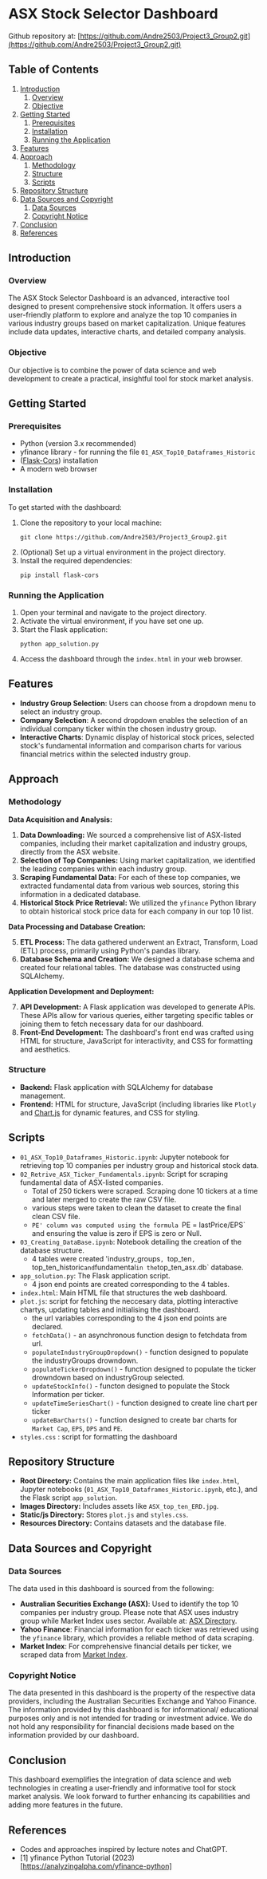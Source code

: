 # ASX Stock Selector Dashboard
Github repository at: [https://github.com/Andre2503/Project3_Group2.git](https://github.com/Andre2503/Project3_Group2.git)

## Table of Contents

1. [Introduction](#introduction)
   1. [Overview](#overview)
   2. [Objective](#objective)
2. [Getting Started](#getting-started)
   1. [Prerequisites](#prerequisites)
   2. [Installation](#installation)
   3. [Running the Application](#running-the-application)
3. [Features](#features)
4. [Approach](#approach)
   1. [Methodology](#methodology)
   2. [Structure](#structure)
   3. [Scripts](#scripts)
5. [Repository Structure](#repository-structure)
6. [Data Sources and Copyright](#data-sources-and-copyright)
   1. [Data Sources](#data-sources)
   2. [Copyright Notice](#copyright-notice)
7. [Conclusion](#conclusion)
8. [References](#references)


## Introduction

### Overview

The ASX Stock Selector Dashboard is an advanced, interactive tool designed to present comprehensive stock information. It offers users a user-friendly platform to explore and analyze the top 10 companies in various industry groups based on market capitalization. Unique features include data updates, interactive charts, and detailed company analysis.

### Objective

Our objective is to combine the power of data science and web development to create a practical, insightful tool for stock market analysis.
## Getting Started

### Prerequisites

- Python (version 3.x recommended)
- yfinance library - for running the file `01_ASX_Top10_Dataframes_Historic`
- ([Flask-Cors](https://pypi.org/project/Flask-Cors/)) installation 
- A modern web browser

### Installation

To get started with the dashboard:

1. Clone the repository to your local machine:
   ```
   git clone https://github.com/Andre2503/Project3_Group2.git
   ```
2. (Optional) Set up a virtual environment in the project directory.
3. Install the required dependencies:
   ```
   pip install flask-cors
   ```

### Running the Application

1. Open your terminal and navigate to the project directory.
2. Activate the virtual environment, if you have set one up.
3. Start the Flask application:
   ```
   python app_solution.py
   ```
4. Access the dashboard through the `index.html` in your web browser.


## Features

- **Industry Group Selection**: Users can choose from a dropdown menu to select an industry group.
- **Company Selection**: A second dropdown enables the selection of an individual company ticker within the chosen industry group.
- **Interactive Charts**: Dynamic display of historical stock prices, selected stock's fundamental information and comparison charts for various financial metrics within the selected industry group.

## Approach

### Methodology

**Data Acquisition and Analysis:**

1. **Data Downloading:** We sourced a comprehensive list of ASX-listed companies, including their market capitalization and industry groups, directly from the ASX website.
2. **Selection of Top Companies:** Using market capitalization, we identified the leading companies within each industry group.
3. **Scraping Fundamental Data:** For each of these top companies, we extracted fundamental data from various web sources, storing this information in a dedicated database.
4. **Historical Stock Price Retrieval:** We utilized the `yfinance` Python library to obtain historical stock price data for each company in our top 10 list.

**Data Processing and Database Creation:**

5. **ETL Process:** The data gathered underwent an Extract, Transform, Load (ETL) process, primarily using Python's pandas library.
6. **Database Schema and Creation:** We designed a database schema and created four relational tables. The database was constructed using SQLAlchemy.

**Application Development and Deployment:**

7. **API Development:** A Flask application was developed to generate APIs. These APIs allow for various queries, either targeting specific tables or joining them to fetch necessary data for our dashboard.
8. **Front-End Development:** The dashboard's front end was crafted using HTML for structure, JavaScript for interactivity, and CSS for formatting and aesthetics.


### Structure

- **Backend:** Flask application with SQLAlchemy for database management.
- **Frontend:** HTML for structure, JavaScript (including libraries like `Plotly` and [Chart.js](https://www.chartjs.org/) for dynamic features, and CSS for styling.


## Scripts 

- `01_ASX_Top10_Dataframes_Historic.ipynb`: Jupyter notebook for retrieving top 10 companies per industry group and historical stock data.
- `02_Retrive_ASX_Ticker_Fundamentals.ipynb`: Script for scraping fundamental data of ASX-listed companies.
	- Total of 250 tickers were scraped.  Scraping done 10 tickers at a time and later merged to create the raw CSV file.
	- various steps were taken to clean the dataset to create the final clean CSV file.
	- `PE' column was computed using the formula `PE = lastPrice/EPS` and ensuring the value is zero if EPS is zero or Null.
- `03_Creating_DataBase.ipynb`: Notebook detailing the creation of the database structure.
	- 4 tables were created 'industry_groups`, `top_ten`, `top_ten_historic` and `fundamental` in the `top_ten_asx.db` database. 
- `app_solution.py`: The Flask application script.
	- 4 json end points are created corresponding to the 4 tables.
- `index.html`: Main HTML file that structures the web dashboard.
- `plot.js`: script for fetching the neccesary data, plotting interactive chartys, updating tables and initialising the dashboard.
	- the url variables corresponding to the 4 json end points are declared.
	- `fetchData()` - an asynchronous function design to fetchdata from url.
	- `populateIndustryGroupDropdown()` - function designed to populate the industryGroups drowndown.
	- `populateTickerDropdown()` - function designed to populate the ticker drowndown based on industryGroup selected.
	- `updateStockInfo()` - functon designed to populate the Stock Information per ticker.
	- `updateTimeSeriesChart()` - function designed to create line chart per ticker
	- `updateBarCharts()` - function designed to create bar charts for `Market Cap`, `EPS`, `DPS` and `PE`.
- `styles.css` : script for formatting the dashboard

## Repository Structure

- **Root Directory:** Contains the main application files like `index.html`, Jupyter notebooks (`01_ASX_Top10_Dataframes_Historic.ipynb`, etc.), and the Flask script `app_solution`.
- **Images Directory:** Includes assets like `ASX_top_ten_ERD.jpg`.
- **Static/js Directory:** Stores `plot.js` and `styles.css`.
- **Resources Directory:** Contains datasets and the database file.

## Data Sources and Copyright

### Data Sources

The data used in this dashboard is sourced from the following:

- **Australian Securities Exchange (ASX)**: Used to identify the top 10 companies per industry group. Please note that ASX uses industry group while Market Index uses sector.  Available at: [ASX Directory](https://www.asx.com.au/markets/trade-our-cash-market/directory).
- **Yahoo Finance**: Financial information for each ticker was retrieved using the `yfinance` library, which provides a reliable method of data scraping.
- **Market Index**: For comprehensive financial details per ticker, we scraped data from [Market Index](https://www.marketindex.com.au/asx-listed-companies).


### Copyright Notice

The data presented in this dashboard is the property of the respective data providers, including the Australian Securities Exchange and Yahoo Finance. The information provided by this dashboard is for informational/ educational purposes only and is not intended for trading or investment advice. We do not hold any responsibility for financial decisions made based on the information provided by our dashboard. 

## Conclusion

This dashboard exemplifies the integration of data science and web technologies in creating a user-friendly and informative tool for stock market analysis. We look forward to further enhancing its capabilities and adding more features in the future.

## References

- Codes and approaches inspired by lecture notes and ChatGPT.
- [1] yfinance Python Tutorial (2023) [https://analyzingalpha.com/yfinance-python]


